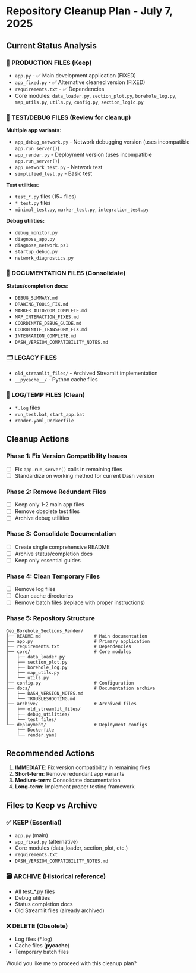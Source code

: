 # Repository Cleanup Plan - July 7, 2025

## Current Status Analysis

### 📁 PRODUCTION FILES (Keep)
- `app.py` - ✅ Main development application (FIXED)
- `app_fixed.py` - ✅ Alternative cleaned version (FIXED) 
- `requirements.txt` - ✅ Dependencies
- Core modules: `data_loader.py`, `section_plot.py`, `borehole_log.py`, `map_utils.py`, `utils.py`, `config.py`, `section_logic.py`

### 🧪 TEST/DEBUG FILES (Review for cleanup)
**Multiple app variants:**
- `app_debug_network.py` - Network debugging version (uses incompatible `app.run_server()`)
- `app_render.py` - Deployment version (uses incompatible `app.run_server()`)
- `app_network_test.py` - Network test
- `simplified_test.py` - Basic test

**Test utilities:**
- `test_*.py` files (15+ files)
- `*_test.py` files  
- `minimal_test.py`, `marker_test.py`, `integration_test.py`

**Debug utilities:**
- `debug_monitor.py`
- `diagnose_app.py`
- `diagnose_network.ps1`
- `startup_debug.py`
- `network_diagnostics.py`

### 📄 DOCUMENTATION FILES (Consolidate)
**Status/completion docs:**
- `DEBUG_SUMMARY.md`
- `DRAWING_TOOLS_FIX.md`
- `MARKER_AUTOZOOM_COMPLETE.md`
- `MAP_INTERACTION_FIXES.md`
- `COORDINATE_DEBUG_GUIDE.md`
- `COORDINATE_TRANSFORM_FIX.md`
- `INTEGRATION_COMPLETE.md`
- `DASH_VERSION_COMPATIBILITY_NOTES.md`

### 🗂️ LEGACY FILES
- `old_streamlit_files/` - Archived Streamlit implementation
- `__pycache__/` - Python cache files

### 📝 LOG/TEMP FILES (Clean)
- `*.log` files
- `run_test.bat`, `start_app.bat`
- `render.yaml`, `Dockerfile`

## Cleanup Actions

### Phase 1: Fix Version Compatibility Issues
- [ ] Fix `app.run_server()` calls in remaining files
- [ ] Standardize on working method for current Dash version

### Phase 2: Remove Redundant Files  
- [ ] Keep only 1-2 main app files
- [ ] Remove obsolete test files
- [ ] Archive debug utilities

### Phase 3: Consolidate Documentation
- [ ] Create single comprehensive README
- [ ] Archive status/completion docs
- [ ] Keep only essential guides

### Phase 4: Clean Temporary Files
- [ ] Remove log files
- [ ] Clean cache directories
- [ ] Remove batch files (replace with proper instructions)

### Phase 5: Repository Structure
```
Geo_Borehole_Sections_Render/
├── README.md                    # Main documentation
├── app.py                       # Primary application  
├── requirements.txt             # Dependencies
├── core/                        # Core modules
│   ├── data_loader.py
│   ├── section_plot.py  
│   ├── borehole_log.py
│   ├── map_utils.py
│   └── utils.py
├── config.py                    # Configuration
├── docs/                        # Documentation archive
│   ├── DASH_VERSION_NOTES.md
│   └── TROUBLESHOOTING.md
├── archive/                     # Archived files
│   ├── old_streamlit_files/
│   ├── debug_utilities/
│   └── test_files/
└── deployment/                  # Deployment configs
    ├── Dockerfile
    └── render.yaml
```

## Recommended Actions

1. **IMMEDIATE**: Fix version compatibility in remaining files
2. **Short-term**: Remove redundant app variants 
3. **Medium-term**: Consolidate documentation
4. **Long-term**: Implement proper testing framework

## Files to Keep vs Archive

### ✅ KEEP (Essential)
- `app.py` (main)
- `app_fixed.py` (alternative) 
- Core modules (data_loader, section_plot, etc.)
- `requirements.txt`
- `DASH_VERSION_COMPATIBILITY_NOTES.md`

### 🗃️ ARCHIVE (Historical reference)
- All test_*.py files
- Debug utilities
- Status completion docs
- Old Streamlit files (already archived)

### ❌ DELETE (Obsolete)
- Log files (*.log)
- Cache files (__pycache__)
- Temporary batch files

Would you like me to proceed with this cleanup plan?
